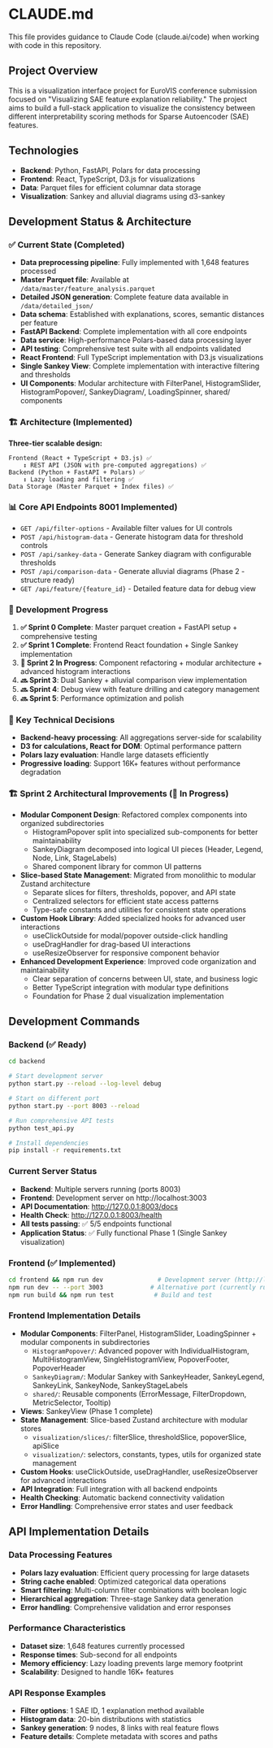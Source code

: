 # CLAUDE.md

This file provides guidance to Claude Code (claude.ai/code) when working with code in this repository.

## Project Overview

This is a visualization interface project for EuroVIS conference submission focused on "Visualizing SAE feature explanation reliability." The project aims to build a full-stack application to visualize the consistency between different interpretability scoring methods for Sparse Autoencoder (SAE) features.

## Technologies

- **Backend**: Python, FastAPI, Polars for data processing
- **Frontend**: React, TypeScript, D3.js for visualizations
- **Data**: Parquet files for efficient columnar data storage
- **Visualization**: Sankey and alluvial diagrams using d3-sankey

## Development Status & Architecture

### ✅ Current State (Completed)
- **Data preprocessing pipeline**: Fully implemented with 1,648 features processed
- **Master Parquet file**: Available at `/data/master/feature_analysis.parquet`
- **Detailed JSON generation**: Complete feature data available in `/data/detailed_json/`
- **Data schema**: Established with explanations, scores, semantic distances per feature
- **FastAPI Backend**: Complete implementation with all core endpoints
- **Data service**: High-performance Polars-based data processing layer
- **API testing**: Comprehensive test suite with all endpoints validated
- **React Frontend**: Full TypeScript implementation with D3.js visualizations
- **Single Sankey View**: Complete implementation with interactive filtering and thresholds
- **UI Components**: Modular architecture with FilterPanel, HistogramSlider, HistogramPopover/, SankeyDiagram/, LoadingSpinner, shared/ components

### 🏗️ Architecture (Implemented)

**Three-tier scalable design:**
```
Frontend (React + TypeScript + D3.js) ✅
    ↕ REST API (JSON with pre-computed aggregations) ✅
Backend (Python + FastAPI + Polars) ✅
    ↕ Lazy loading and filtering ✅
Data Storage (Master Parquet + Index files) ✅
```

### 📊 Core API Endpoints 8001 Implemented)
- `GET /api/filter-options` - Available filter values for UI controls
- `POST /api/histogram-data` - Generate histogram data for threshold controls
- `POST /api/sankey-data` - Generate Sankey diagram with configurable thresholds
- `POST /api/comparison-data` - Generate alluvial diagrams (Phase 2 - structure ready)
- `GET /api/feature/{feature_id}` - Detailed feature data for debug view

### 🎯 Development Progress
1. **✅ Sprint 0 Complete**: Master parquet creation + FastAPI setup + comprehensive testing
2. **✅ Sprint 1 Complete**: Frontend React foundation + Single Sankey implementation
3. **🔄 Sprint 2 In Progress**: Component refactoring + modular architecture + advanced histogram interactions
4. **🔜 Sprint 3**: Dual Sankey + alluvial comparison view implementation
5. **🔜 Sprint 4**: Debug view with feature drilling and category management
6. **🔜 Sprint 5**: Performance optimization and polish

### 🔧 Key Technical Decisions
- **Backend-heavy processing**: All aggregations server-side for scalability
- **D3 for calculations, React for DOM**: Optimal performance pattern
- **Polars lazy evaluation**: Handle large datasets efficiently
- **Progressive loading**: Support 16K+ features without performance degradation

### 🏗️ Sprint 2 Architectural Improvements (🔄 In Progress)
- **Modular Component Design**: Refactored complex components into organized subdirectories
  - HistogramPopover split into specialized sub-components for better maintainability
  - SankeyDiagram decomposed into logical UI pieces (Header, Legend, Node, Link, StageLabels)
  - Shared component library for common UI patterns
- **Slice-based State Management**: Migrated from monolithic to modular Zustand architecture
  - Separate slices for filters, thresholds, popover, and API state
  - Centralized selectors for efficient state access patterns
  - Type-safe constants and utilities for consistent state operations
- **Custom Hook Library**: Added specialized hooks for advanced user interactions
  - useClickOutside for modal/popover outside-click handling
  - useDragHandler for drag-based UI interactions
  - useResizeObserver for responsive component behavior
- **Enhanced Development Experience**: Improved code organization and maintainability
  - Clear separation of concerns between UI, state, and business logic
  - Better TypeScript integration with modular type definitions
  - Foundation for Phase 2 dual visualization implementation

## Development Commands

### Backend (✅ Ready)
```bash
cd backend

# Start development server
python start.py --reload --log-level debug

# Start on different port
python start.py --port 8003 --reload

# Run comprehensive API tests
python test_api.py

# Install dependencies
pip install -r requirements.txt
```

### Current Server Status
- **Backend**: Multiple servers running (ports 8003)
- **Frontend**: Development server on http://localhost:3003
- **API Documentation**: http://127.0.0.1:8003/docs
- **Health Check**: http://127.0.0.1:8003/health
- **All tests passing**: ✅ 5/5 endpoints functional
- **Application Status**: ✅ Fully functional Phase 1 (Single Sankey visualization)

### Frontend (✅ Implemented)
```bash
cd frontend && npm run dev               # Development server (http://localhost:3000)
npm run dev -- --port 3003             # Alternative port (currently running)
npm run build && npm run test           # Build and test
```

### Frontend Implementation Details
- **Modular Components**: FilterPanel, HistogramSlider, LoadingSpinner + modular components in subdirectories
  - `HistogramPopover/`: Advanced popover with IndividualHistogram, MultiHistogramView, SingleHistogramView, PopoverFooter, PopoverHeader
  - `SankeyDiagram/`: Modular Sankey with SankeyHeader, SankeyLegend, SankeyLink, SankeyNode, SankeyStageLabels
  - `shared/`: Reusable components (ErrorMessage, FilterDropdown, MetricSelector, Tooltip)
- **Views**: SankeyView (Phase 1 complete)
- **State Management**: Slice-based Zustand architecture with modular stores
  - `visualization/slices/`: filterSlice, thresholdSlice, popoverSlice, apiSlice
  - `visualization/`: selectors, constants, types, utils for organized state management
- **Custom Hooks**: useClickOutside, useDragHandler, useResizeObserver for advanced interactions
- **API Integration**: Full integration with all backend endpoints
- **Health Checking**: Automatic backend connectivity validation
- **Error Handling**: Comprehensive error states and user feedback

## API Implementation Details

### Data Processing Features
- **Polars lazy evaluation**: Efficient query processing for large datasets
- **String cache enabled**: Optimized categorical data operations
- **Smart filtering**: Multi-column filter combinations with boolean logic
- **Hierarchical aggregation**: Three-stage Sankey data generation
- **Error handling**: Comprehensive validation and error responses

### Performance Characteristics
- **Dataset size**: 1,648 features currently processed
- **Response times**: Sub-second for all endpoints
- **Memory efficiency**: Lazy loading prevents large memory footprint
- **Scalability**: Designed to handle 16K+ features

### API Response Examples
- **Filter options**: 1 SAE ID, 1 explanation method available
- **Histogram data**: 20-bin distributions with statistics
- **Sankey generation**: 9 nodes, 8 links with real feature flows
- **Feature details**: Complete metadata with scores and paths